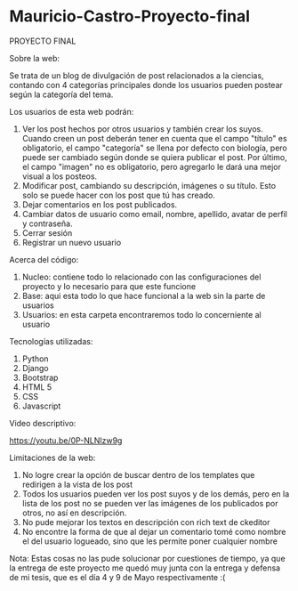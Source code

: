 # Mauricio-Castro-Proyecto-final

PROYECTO FINAL

Sobre la web:

Se trata de un blog de divulgación de post relacionados a la ciencias, contando con 4 categorías principales donde los usuarios pueden postear según la categoría del tema.


Los usuarios de esta web podrán:

1. Ver los post hechos por otros usuarios y también crear los suyos. Cuando creen un post deberán tener en cuenta que el campo "título" es obligatorio, el campo "categoría" se llena por defecto con biología, pero puede ser cambiado según donde se quiera publicar el post. Por último, el campo "imagen" no es obligatorio, pero agregarlo le dará una mejor visual a los posteos.
2. Modificar post, cambiando su descripción, imágenes o su título. Esto solo se puede hacer con los post que tú has creado.
3. Dejar comentarios en los post publicados.
4. Cambiar datos de usuario como email, nombre, apellido, avatar de perfil y contraseña.
5. Cerrar sesión
6. Registrar un nuevo usuario 


Acerca del código:

1. Nucleo: contiene todo lo relacionado con las configuraciones del proyecto y lo necesario para que este funcione 
2. Base: aqui esta todo lo que hace funcional a la web sin la parte de usuarios 
3. Usuarios: en esta carpeta encontraremos todo lo concerniente al usuario


Tecnologías utilizadas:

1. Python
2. Django 
3. Bootstrap
4. HTML 5
5. CSS 
6. Javascript 

Video descriptivo:

https://youtu.be/0P-NLNlzw9g


Limitaciones de la web: 

1. No logre crear la opción de buscar dentro de los templates que redirigen a la vista de los post 
2. Todos los usuarios pueden ver los post suyos y de los demás, pero en la lista de los post no se pueden ver las imágenes de los publicados por otros, no así en descripción.
3. No pude mejorar los textos en descripción con rich text de ckeditor 
4. No encontre la forma de que al dejar un comentario tomé como nombre el del usuario logueado, sino que les permite poner cualquier nombre

Nota: Estas cosas no las pude solucionar por cuestiones de tiempo, ya que la entrega de este proyecto me quedó muy junta con la entrega y defensa de mi tesis, que es el día 4 y 9 de Mayo respectivamente :(
